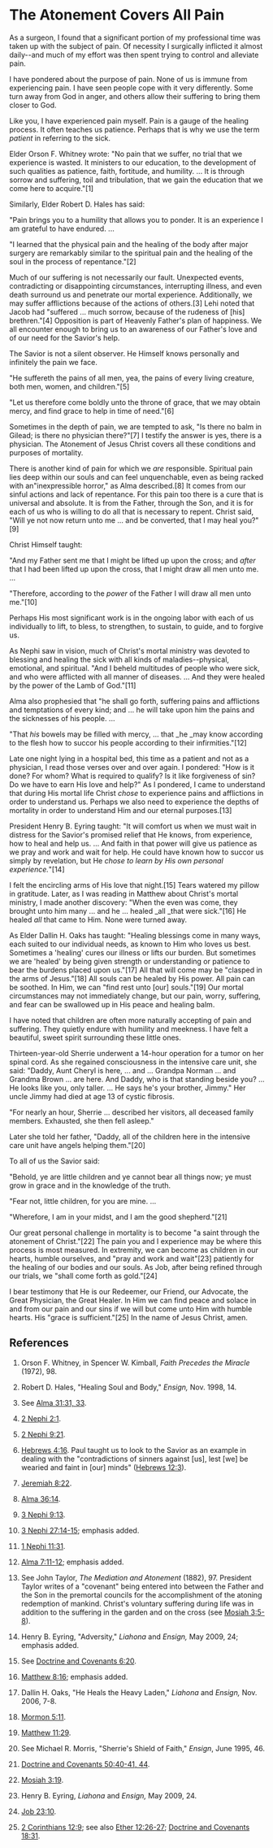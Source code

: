 # The Atonement Covers All Pain

As a surgeon, I found that a significant portion of my professional time was
taken up with the subject of pain. Of necessity I surgically inflicted it
almost daily--and much of my effort was then spent trying to control and
alleviate pain.

I have pondered about the purpose of pain. None of us is immune from
experiencing pain. I have seen people cope with it very differently. Some turn
away from God in anger, and others allow their suffering to bring them closer
to God.

Like you, I have experienced pain myself. Pain is a gauge of the healing
process. It often teaches us patience. Perhaps that is why we use the term
_patient_ in referring to the sick.

Elder Orson F. Whitney wrote: "No pain that we suffer, no trial that we
experience is wasted. It ministers to our education, to the development of
such qualities as patience, faith, fortitude, and humility. ... It is through
sorrow and suffering, toil and tribulation, that we gain the education that we
come here to acquire."[1]

Similarly, Elder Robert D. Hales has said:

"Pain brings you to a humility that allows you to ponder. It is an experience
I am grateful to have endured. ...

"I learned that the physical pain and the healing of the body after major
surgery are remarkably similar to the spiritual pain and the healing of the
soul in the process of repentance."[2]

Much of our suffering is not necessarily our fault. Unexpected events,
contradicting or disappointing circumstances, interrupting illness, and even
death surround us and penetrate our mortal experience. Additionally, we may
suffer afflictions because of the actions of others.[3] Lehi noted that Jacob
had "suffered ... much sorrow, because of the rudeness of [his] brethren."[4]
Opposition is part of Heavenly Father's plan of happiness. We all encounter
enough to bring us to an awareness of our Father's love and of our need for
the Savior's help.

The Savior is not a silent observer. He Himself knows personally and
infinitely the pain we face.

"He suffereth the pains of all men, yea, the pains of every living creature,
both men, women, and children."[5]

"Let us therefore come boldly unto the throne of grace, that we may obtain
mercy, and find grace to help in time of need."[6]

Sometimes in the depth of pain, we are tempted to ask, "Is there no balm in
Gilead; is there no physician there?"[7] I testify the answer is yes, there is
a physician. The Atonement of Jesus Christ covers all these conditions and
purposes of mortality.

There is another kind of pain for which we _are_ responsible. Spiritual pain
lies deep within our souls and can feel unquenchable, even as being racked
with an"inexpressible horror," as Alma described.[8] It comes from our sinful
actions and lack of repentance. For this pain too there is a cure that is
universal and absolute. It is from the Father, through the Son, and it is for
each of us who is willing to do all that is necessary to repent. Christ said,
"Will ye not now return unto me ... and be converted, that I may heal you?"[9]

Christ Himself taught:

"And my Father sent me that I might be lifted up upon the cross; and _after_
that I had been lifted up upon the cross, that I might draw all men unto me. ...

"Therefore, according to the _power_ of the Father I will draw all men unto
me."[10]

Perhaps His most significant work is in the ongoing labor with each of us
individually to lift, to bless, to strengthen, to sustain, to guide, and to
forgive us.

As Nephi saw in vision, much of Christ's mortal ministry was devoted to
blessing and healing the sick with all kinds of maladies--physical, emotional,
and spiritual. "And I beheld multitudes of people who were sick, and who were
afflicted with all manner of diseases. ... And they were healed by the power of
the Lamb of God."[11]

Alma also prophesied that "he shall go forth, suffering pains and afflictions
and temptations of every kind; and ... he will take upon him the pains and the
sicknesses of his people. ...

"That _his_ bowels may be filled with mercy, ... that _he _may know according to
the flesh how to succor his people according to their infirmities."[12]

Late one night lying in a hospital bed, this time as a patient and not as a
physician, I read those verses over and over again. I pondered: "How is it
done? For whom? What is required to qualify? Is it like forgiveness of sin? Do
we have to earn His love and help?" As I pondered, I came to understand that
during His mortal life Christ _chose_ to experience pains and afflictions in
order to understand us. Perhaps we also need to experience the depths of
mortality in order to understand Him and our eternal purposes.[13]

President Henry B. Eyring taught: "It will comfort us when we must wait in
distress for the Savior's promised relief that He knows, from experience, how
to heal and help us. ... And faith in that power will give us patience as we
pray and work and wait for help. He could have known how to succor us simply
by revelation, but He _chose to learn by His own personal experience._"[14]

I felt the encircling arms of His love that night.[15] Tears watered my pillow
in gratitude. Later, as I was reading in Matthew about Christ's mortal
ministry, I made another discovery: "When the even was come, they brought unto
him many ... and he ... healed _all _that were sick."[16] He healed _all_ that
came to Him. None were turned away.

As Elder Dallin H. Oaks has taught: "Healing blessings come in many ways, each
suited to our individual needs, as known to Him who loves us best. Sometimes a
'healing' cures our illness or lifts our burden. But sometimes we are 'healed'
by being given strength or understanding or patience to bear the burdens
placed upon us."[17] All that will come may be "clasped in the arms of
Jesus."[18] All souls can be healed by His power. All pain can be soothed. In
Him, we can "find rest unto [our] souls."[19] Our mortal circumstances may not
immediately change, but our pain, worry, suffering, and fear can be swallowed
up in His peace and healing balm.

I have noted that children are often more naturally accepting of pain and
suffering. They quietly endure with humility and meekness. I have felt a
beautiful, sweet spirit surrounding these little ones.

Thirteen-year-old Sherrie underwent a 14-hour operation for a tumor on her
spinal cord. As she regained consciousness in the intensive care unit, she
said: "Daddy, Aunt Cheryl is here, ... and ... Grandpa Norman ... and Grandma Brown
... are here. And Daddy, who is that standing beside you? ... He looks like you,
only taller. ... He says he's your brother, Jimmy." Her uncle Jimmy had died at
age 13 of cystic fibrosis.

"For nearly an hour, Sherrie ... described her visitors, all deceased family
members. Exhausted, she then fell asleep."

Later she told her father, "Daddy, all of the children here in the intensive
care unit have angels helping them."[20]

To all of us the Savior said:

"Behold, ye are little children and ye cannot bear all things now; ye must
grow in grace and in the knowledge of the truth.

"Fear not, little children, for you are mine. ...

"Wherefore, I am in your midst, and I am the good shepherd."[21]

Our great personal challenge in mortality is to become "a saint through the
atonement of Christ."[22] The pain you and I experience may be where this
process is most measured. In extremity, we can become as children in our
hearts, humble ourselves, and "pray and work and wait"[23] patiently for the
healing of our bodies and our souls. As Job, after being refined through our
trials, we "shall come forth as gold."[24]

I bear testimony that He is our Redeemer, our Friend, our Advocate, the Great
Physician, the Great Healer. In Him we can find peace and solace in and from
our pain and our sins if we will but come unto Him with humble hearts. His
"grace is sufficient."[25] In the name of Jesus Christ, amen.

## References

  1.  Orson F. Whitney, in Spencer W. Kimball, _Faith Precedes the Miracle_ (1972), 98.

  2.  Robert D. Hales, "Healing Soul and Body," _Ensign,_ Nov. 1998, 14.

  3.  See [Alma 31:31, 33](https://www.lds.org/scriptures/bofm/alma/31.31%2C33?lang=eng#30).

  4.   [2 Nephi 2:1](https://www.lds.org/scriptures/bofm/2-ne/2.1?lang=eng#0).

  5.   [2 Nephi 9:21](https://www.lds.org/scriptures/bofm/2-ne/9.21?lang=eng#20).

  6.   [Hebrews 4:16](https://www.lds.org/scriptures/nt/heb/4.16?lang=eng#15). Paul taught us to look to the Savior as an example in dealing with the "contradictions of sinners against [us], lest [we] be wearied and faint in [our] minds" ([Hebrews 12:3](https://www.lds.org/scriptures/nt/heb/12.3?lang=eng#2)).

  7.   [Jeremiah 8:22](https://www.lds.org/scriptures/ot/jer/8.22?lang=eng#21).

  8.   [Alma 36:14](https://www.lds.org/scriptures/bofm/alma/36.14?lang=eng#13).

  9.   [3 Nephi 9:13](https://www.lds.org/scriptures/bofm/3-ne/9.13?lang=eng#12).

  10.   [3 Nephi 27:14-15](https://www.lds.org/scriptures/bofm/3-ne/27.14-15?lang=eng#13); emphasis added.

  11.   [1 Nephi 11:31](https://www.lds.org/scriptures/bofm/1-ne/11.31?lang=eng#30).

  12.   [Alma 7:11-12](https://www.lds.org/scriptures/bofm/alma/7.11-12?lang=eng#10); emphasis added.

  13.  See John Taylor, _The Mediation and Atonement_ (1882), 97. President Taylor writes of a "covenant" being entered into between the Father and the Son in the premortal councils for the accomplishment of the atoning redemption of mankind. Christ's voluntary suffering during life was in addition to the suffering in the garden and on the cross (see [Mosiah 3:5-8](https://www.lds.org/scriptures/bofm/mosiah/3.5-8?lang=eng#4)).

  14.  Henry B. Eyring, "Adversity," _Liahona_ and _Ensign,_ May 2009, 24; emphasis added.

  15.  See [Doctrine and Covenants 6:20](https://www.lds.org/scriptures/dc-testament/dc/6.20?lang=eng#19).

  16.   [Matthew 8:16](https://www.lds.org/scriptures/nt/matt/8.16?lang=eng#15); emphasis added.

  17.  Dallin H. Oaks, "He Heals the Heavy Laden," _Liahona_ and _Ensign,_ Nov. 2006, 7-8.

  18.   [Mormon 5:11](https://www.lds.org/scriptures/bofm/morm/5.11?lang=eng#10).

  19.   [Matthew 11:29](https://www.lds.org/scriptures/nt/matt/11.29?lang=eng#28).

  20.  See Michael R. Morris, "Sherrie's Shield of Faith," _Ensign_, June 1995, 46.

  21.   [Doctrine and Covenants 50:40-41, 44](https://www.lds.org/scriptures/dc-testament/dc/50.40-41%2C44?lang=eng#39).

  22.   [Mosiah 3:19](https://www.lds.org/scriptures/bofm/mosiah/3.19?lang=eng#18).

  23.  Henry B. Eyring, _Liahona_ and _Ensign,_ May 2009, 24.

  24.   [Job 23:10](https://www.lds.org/scriptures/ot/job/23.10?lang=eng#9).

  25.   [2 Corinthians 12:9](https://www.lds.org/scriptures/nt/2-cor/12.9?lang=eng#8); see also [Ether 12:26-27](https://www.lds.org/scriptures/bofm/ether/12.26-27?lang=eng#25); [Doctrine and Covenants 18:31](https://www.lds.org/scriptures/dc-testament/dc/18.31?lang=eng#30).


